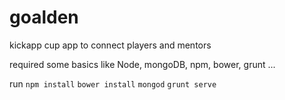 # goalden
kickapp cup app to connect players and mentors

required some basics like Node, mongoDB, npm, bower, grunt ...

run `npm install` `bower install` `mongod` `grunt serve`

